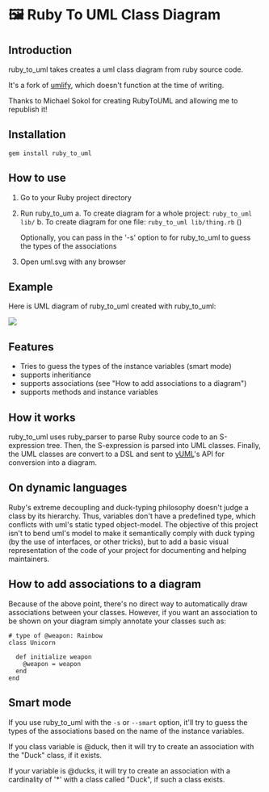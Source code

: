 # 🖼️ Ruby To UML Class Diagram
Introduction
------------

ruby_to_uml takes creates a uml class diagram from ruby source code.

It's a fork of [umlify](https://github.com/mikaa123/umlify), which doesn't function at the time of writing.

Thanks to Michael Sokol for creating RubyToUML and allowing me to republish it!

Installation
------------

    gem install ruby_to_uml

How to use
----------

1. Go to your Ruby project directory

2. Run ruby_to_um
   a. To create diagram for a whole project: `ruby_to_uml lib/`
   b. To create diagram for one file: `ruby_to_uml lib/thing.rb` ()

   Optionally, you can pass in the '-s' option to for ruby_to_uml to guess the types of the associations

3. Open uml.svg with any browser

Example
-------

Here is UML diagram of ruby_to_uml created with ruby_to_uml:

![][uml_diagram_demo]

Features
--------

* Tries to guess the types of the instance variables (smart mode)
* supports inheritiance
* supports associations (see "How to add associations to a diagram")
* supports methods and instance variables

How it works
------------

ruby_to_uml uses ruby_parser to parse Ruby source code to an S-expression tree. Then, the S-expression is parsed into UML classes. Finally, the UML classes are convert to a DSL and sent to [yUML](http://yuml.me/)'s API for conversion into a diagram.

On dynamic languages
--------------------

Ruby's extreme decoupling and duck-typing philosophy doesn't judge a class by its hierarchy.
Thus, variables don't have a predefined type, which conflicts with uml's static typed object-model.
The objective of this project isn't to bend uml's model to make it semantically comply with
duck typing (by the use of interfaces, or other tricks), but to add a basic visual representation
of the code of your project for documenting and helping maintainers.

How to add associations to a diagram
------------------------------------

Because of the above point, there's no direct way to automatically draw associations between your
classes. However, if you want an association to be shown on your diagram simply annotate your classes such as:

    # type of @weapon: Rainbow
    class Unicorn

      def initialize weapon
        @weapon = weapon
      end
    end

Smart mode
----------

If you use ruby_to_uml with the `-s` or `--smart` option, it'll try to guess
the types of the associations based on the name of the instance
variables.

If you class variable is @duck, then it will try to create an
association with the "Duck" class, if it exists.

If your variable is @ducks, it will try to create an association with a
cardinality of '*' with a class called "Duck", if such a class exists.

<!-- Links -->

[uml_diagram_demo]: https://github.com/iulspop/ruby_to_uml/blob/master/docs/UML_diagram_demo.svg?raw=true